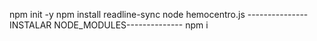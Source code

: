 npm init -y
npm install readline-sync
node hemocentro.js
---------------INSTALAR NODE_MODULES--------------
npm i
